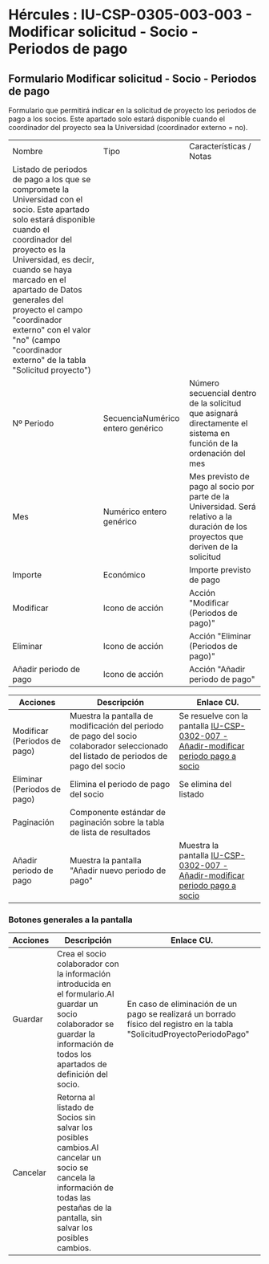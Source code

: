 # Hércules : IU\-CSP\-0305\-003\-003 \- Modificar solicitud \- Socio \- Periodos de pago



## Formulario Modificar solicitud \- Socio \- Periodos de pago

Formulario que permitirá indicar en la solicitud de proyecto los periodos de pago a los socios. Este apartado solo estará disponible cuando el coordinador del proyecto sea la Universidad (coordinador externo \= no).



|  | | |
| --- | --- | --- |
| Nombre | Tipo | Características / Notas |
| Listado de periodos de pago a los que se compromete la Universidad con el socio. Este apartado solo estará disponible cuando el coordinador del proyecto es la Universidad, es decir, cuando se haya marcado en el apartado de Datos generales del proyecto el campo "coordinador externo" con el valor "no" (campo "coordinador externo" de la tabla "Solicitud proyecto") | | |
| Nº Periodo | SecuenciaNumérico entero genérico | Número secuencial dentro de la solicitud que asignará directamente el sistema en función de la ordenación del mes |
| Mes | Numérico entero genérico | Mes previsto de pago al socio por parte de la Universidad. Será relativo a la duración de los proyectos que deriven de la solicitud |
| Importe | Económico | Importe previsto de pago |
| Modificar | Icono de acción | Acción "Modificar (Periodos de pago)" |
| Eliminar | Icono de acción | Acción "Eliminar (Periodos de pago)" |
| Añadir periodo de pago | Icono de acción | Acción "Añadir periodo de pago" |



| Acciones | Descripción | Enlace CU. |
| --- | --- | --- |
| Modificar (Periodos de pago) | Muestra la pantalla de modificación del periodo de pago del socio colaborador seleccionado del listado de periodos de pago del socio | Se resuelve con la pantalla [IU\-CSP\-0302\-007 \- Añadir\-modificar periodo pago a socio](/hercules/sgi-sistema-de-gestion-de-investigacion/requisitos-y-analisis-funcional/analisis-funcional-sgi-hercules/csp-modulo-de-convocatorias-ayudas-solicitudes-proyectos-y-contratos-y-grupos-de-investigacion/csp-interfaz-de-usuario/iu-csp-0300-gestion-de-solicitudes/iu-csp-0305-modificar-solicitud-tipo-proyecto/iu-csp-0302-007-anadir-modificar-periodo-pago-a-socio.md "/hercules/sgi-sistema-de-gestion-de-investigacion/requisitos-y-analisis-funcional/analisis-funcional-sgi-hercules/csp-modulo-de-convocatorias-ayudas-solicitudes-proyectos-y-contratos-y-grupos-de-investigacion/csp-interfaz-de-usuario/iu-csp-0300-gestion-de-solicitudes/iu-csp-0305-modificar-solicitud-tipo-proyecto/iu-csp-0302-007-anadir-modificar-periodo-pago-a-socio.md") |
| Eliminar (Periodos de pago) | Elimina el periodo de pago del socio | Se elimina del listado |
| Paginación | Componente estándar de paginación sobre la tabla de lista de resultados |  |
| Añadir periodo de pago | Muestra la pantalla "Añadir nuevo periodo de pago" | Muestra la pantalla [IU\-CSP\-0302\-007 \- Añadir\-modificar periodo pago a socio](/hercules/sgi-sistema-de-gestion-de-investigacion/requisitos-y-analisis-funcional/analisis-funcional-sgi-hercules/csp-modulo-de-convocatorias-ayudas-solicitudes-proyectos-y-contratos-y-grupos-de-investigacion/csp-interfaz-de-usuario/iu-csp-0300-gestion-de-solicitudes/iu-csp-0305-modificar-solicitud-tipo-proyecto/iu-csp-0302-007-anadir-modificar-periodo-pago-a-socio.md "/hercules/sgi-sistema-de-gestion-de-investigacion/requisitos-y-analisis-funcional/analisis-funcional-sgi-hercules/csp-modulo-de-convocatorias-ayudas-solicitudes-proyectos-y-contratos-y-grupos-de-investigacion/csp-interfaz-de-usuario/iu-csp-0300-gestion-de-solicitudes/iu-csp-0305-modificar-solicitud-tipo-proyecto/iu-csp-0302-007-anadir-modificar-periodo-pago-a-socio.md") |

### Botones generales a la pantalla



| Acciones | Descripción | Enlace CU. |
| --- | --- | --- |
| Guardar | Crea el socio colaborador con la información introducida en el formulario.Al guardar un socio colaborador se guardar la información de todos los apartados de definición del socio. | En caso de eliminación de un pago se realizará un borrado físico del registro en la tabla "SolicitudProyectoPeriodoPago" |
| Cancelar | Retorna al listado de Socios sin salvar los posibles cambios.Al cancelar un socio se cancela la información de todas las pestañas de la pantalla, sin salvar los posibles cambios. |  |

  
  
  
  
  
  





